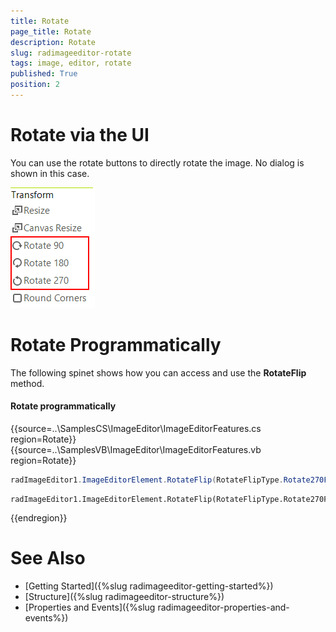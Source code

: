 ```yaml
---
title: Rotate
page_title: Rotate
description: Rotate
slug: radimageeditor-rotate
tags: image, editor, rotate 
published: True
position: 2
---
```



# Rotate via the UI

You can use the rotate buttons to directly rotate the image. No dialog is shown in this case.

![](images/image-editor-rotate001.png)

# Rotate Programmatically

The following spinet shows how you can access and use the __RotateFlip__ method.

#### Rotate programmatically

{{source=..\SamplesCS\ImageEditor\ImageEditorFeatures.cs region=Rotate}} 
{{source=..\SamplesVB\ImageEditor\ImageEditorFeatures.vb region=Rotate}}
````C#
radImageEditor1.ImageEditorElement.RotateFlip(RotateFlipType.Rotate270FlipNone);

````
````VB.NET
radImageEditor1.ImageEditorElement.RotateFlip(RotateFlipType.Rotate270FlipNone)

```` 


{{endregion}}

# See Also

* [Getting Started]({%slug radimageeditor-getting-started%})
* [Structure]({%slug radimageeditor-structure%})
* [Properties and Events]({%slug radimageeditor-properties-and-events%})